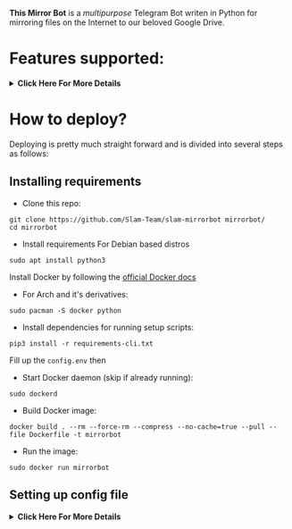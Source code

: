 **This Mirror Bot** is a _multipurpose_ Telegram Bot writen in Python for mirroring files on the Internet to our beloved Google Drive.

# Features supported:
<details>
    <summary><b>Click Here For More Details</b></summary>

## Additional Features
- Updater (**NOTE**: You must upload your **token.pickle** to Index and fill your **token.pickle** url to **TOKEN_PICKLE_URL**, because your **token.pickle** will deleted after update, for more info please check [Setting up config file](https://github.com/yuno74/Mirror-New#setting-up-config-file))
- Limiting size Torrent/Direct, Tar/Unzip, Mega, cloning Google Drive support
- Stop duplicate cloning Google Drive & mirroring Mega support
- Tar/Unzip Google Drive link support
- Select files from Torrent before downloading
- Sudo with Database support
- Multiple Trackers support
- Extracting **tar.xz** support
- Counting Google Drive link
- Heroku config support
- View Link button
- Shell and Executor
- Direct links Supported:
```
letsupload.io, hxfile.co, anonfiles.com, bayfiles.com, antfiles,
fembed.com, fembed.net, femax20.com, layarkacaxxi.icu, fcdn.stream,
sbplay.org, naniplay.com, naniplay.nanime.in, naniplay.nanime.biz, sbembed.com,
streamtape.com, streamsb.net, feurl.com, pixeldrain.com, racaty.net,
1fichier.com, 1drv.ms (Only works for file not folder or business account),
uptobox.com (Uptobox account must be premium), solidfiles.com
```

## From Original Repos
- Mirroring direct download links, Torrent, and Telegram files to Google Drive
- Mirroring Mega.nz links to Google Drive (If your Mega account not premium, it will limit 5GB/6 hours)
- Copy files from someone's Drive to your Drive (Using Autorclone)
- Download/Upload progress, Speeds and ETAs
- Mirror all Youtube-dl supported links
- Docker support
- Uploading to Team Drive
- Index Link support
- Service Account support
- Delete files from Drive
- Shortener support
- Custom Filename (Only for URL, Telegram files and Youtube-dl. Not for Mega links and Magnet/Torrents)
- Extracting password protected files, using custom filename and download from password protected Index Links see these examples:
<p><a href="https://telegra.ph/Magneto-Python-Aria---Custom-Filename-Examples-01-20"> <img src="https://img.shields.io/badge/see%20on%20telegraph-grey?style=for-the-badge" width="190""/></a></p>

- Extract these filetypes and uploads to Google Drive
```
ZIP, RAR, TAR, 7z, ISO, WIM, CAB, GZIP, BZIP2, 
APM, ARJ, CHM, CPIO, CramFS, DEB, DMG, FAT, 
HFS, LZH, LZMA, LZMA2, MBR, MSI, MSLZ, NSIS, 
NTFS, RPM, SquashFS, UDF, VHD, XAR, Z.
```

</details>

# How to deploy?
Deploying is pretty much straight forward and is divided into several steps as follows:
## Installing requirements

- Clone this repo:
```
git clone https://github.com/Slam-Team/slam-mirrorbot mirrorbot/
cd mirrorbot
```

- Install requirements
For Debian based distros
```
sudo apt install python3
```
Install Docker by following the [official Docker docs](https://docs.docker.com/engine/install/debian/)

- For Arch and it's derivatives:
```
sudo pacman -S docker python
```
- Install dependencies for running setup scripts:
```
pip3 install -r requirements-cli.txt
```
Fill up the `config.env` then
    
- Start Docker daemon (skip if already running):
```
sudo dockerd
```
- Build Docker image:
```
docker build . --rm --force-rm --compress --no-cache=true --pull --file Dockerfile -t mirrorbot
```
- Run the image:
```
sudo docker run mirrorbot
```

## Setting up config file
<details>
    <summary><b>Click Here For More Details</b></summary>
    
## Mandotory Variables

- **BOT_TOKEN**: Get it from [@botfather](t.me/botfather)
- **GDRIVE_FOLDER_ID**: This is the folder ID of the Google Drive Folder to which you want to upload all the mirrors.    
- **OWNER_ID**:  The Telegram user ID (not username) of the Owner of the bot    
- **DOWNLOAD_DIR**:  Download location where files will be downloaded(for heroku keep  /usr/src/app/downloads )
- **AUTO_DELETE_MESSAGE_DURATION**: interval of time (in seconds), after which the bot deletes it's message (and command message) which is expected to be viewed instantly. (Note: Set to -1 to never automatically delete messages)
- **TELEGRAM_API**: This is to authenticate to your Telegram account for downloading Telegram files. You can get this from https://my.telegram.org DO NOT put this in quotes.
- **TELEGRAM_HASH**: This is to authenticate to your Telegram account for downloading Telegram files. You can get this from https://my.telegram.org
- **DOWNLOAD_STATUS_UPDATE_INTERVAL**: A short interval of time in seconds after which the Mirror progress message is updated. (I recommend to keep it `5` seconds at least) 
- **UPSTREAM_REPO**: Link for Bot Upstream Repo, if you want default update, fill `https://github.com/yonu74/Mirror-New`.
- **UPSTREAM_BRANCH**: Branch name for Bot Upstream Repo, fill `master`.
    
## Optional Vars
- **DATABASE_URL**: Your Database URL. See [Generate Database](https://github.com/yuno74/Mirror-New/tree/master#generate-database) to generate database (**NOTE**: If you use database you can save your sudo id permanent using `/addsudo` command)
- **AUTHORIZED_CHATS**: Fill user_id and chat_id (not username) of you want to authorize, Seprate them with space, Examples: `-0123456789 -1002489569`.
- **SUDO_USERS**: Fill user_id (not username) of you want to sudoers, Seprate them with space, Examples: `0123456789 181568167` (**NOTE**: If you want save sudo id permanent without database, you must fill your sudo id there)
- **IGNORE_PENDING_REQUESTS**: If you want the bot to ignore pending requests after it restarts, set this to `True`.
- **USE_SERVICE_ACCOUNTS**: (Leave empty if unsure) Whether to use Service Accounts or not. For this to work see [Using Service Accounts](https://github.com/yuno74/Mirror-New/blob/main/CreateSA.md)
- **INDEX_URL**: Refer to [Bhadoo Index](https://gitlab.com/ParveenBhadooOfficial/Google-Drive-Index) The URL should not have any trailing '/'
- **STATUS_LIMIT**: Status limit with buttons (**NOTE**: Recommend limit status to `4` tasks max).
- **MEGA_API_KEY**: Mega.nz api key to mirror mega.nz links. Get it from [Mega SDK Page](https://mega.nz/sdk)
- **MEGA_EMAIL_ID**: Your email id you used to sign up on mega.nz for using premium accounts.
- **MEGA_PASSWORD**: Your password for your mega.nz account.
- **UPTOBOX_TOKEN**: Uptobox token to mirror uptobox links. Get it from [Uptobox Premium Account](https://uptobox.com/my_account).
- **BLOCK_MEGA_FOLDER**: If you want to remove mega.nz folder support, set it to `True`.
- **BLOCK_MEGA_LINKS**: If you want to remove mega.nz mirror support, set it to `True`.
- **STOP_DUPLICATE_CLONE**: (Leave empty if unsure) if this field is set to `True`, bot will check file in Drive, if it is present in Drive,cloning will be stopped. 
- **STOP_DUPLICATE_MEGA**: (Leave empty if unsure) if this field is set to `True`, bot will check file in Drive, if it is present in Drive,Mega Downloading  will be stopped. 
- **STOP_DUPLICATE_MIRROR**: (Leave empty if unsure) if this field is set to `True`, bot will check file in Drive, if it is present in Drive, downloading will be stopped.
- **VIEW_LINK**: View Link button to open file Index Link in browser instead of direct download link, you can figure out if it's compatible with your Index code or not, open any video from you Index and check if the END of link from browser link bar is `?a=view`, if yes make it `True` it will work Compatible with [Bhadoo Index](https://gitlab.com/ParveenBhadooOfficial/Google-Drive-Index)
- **SHORTENER_API**: Fill your Shortener api key if you are using Shortener.
- **SHORTENER**: if you want to use Shortener in Gdrive and index link, fill Shortener url here. Examples:
```
exe.io, gplinks.in, shrinkme.io, urlshortx.com, shortzon.com
```
## If you want to use Credentials externally from Index Links, fill these vars with the direct links.These are optional, if you don't know, simply leave them, don't fill anything in them.
- **TOKEN_PICKLE_URL**: Only if you want to load your **token.pickle** externally from an Index Link. Fill this with the direct link of that file.
- **ACCOUNTS_ZIP_URL**: Only if you want to load your Service Account externally from an Index Link. Archive the accounts folder to a zip file. Fill this with the direct link of that file.
    If  you don't know how to create token.pickle, [Click Here](https://github.com/yuno74/Mirror-New/blob/main/CreateSA.md)
    
## Heroku Details
- **HEROKU_APP_NAME**: (Only if you deploying on Heroku) Your Heroku app name.
- **HEROKU_API_KEY**: (Only if you deploying on Heroku) Your Heroku API key, get it from [Heroku Settings](https://dashboard.heroku.com/account)

## To Use Limits
- **CLONE_LIMIT**: To limit cloning Google Drive (leave space between number and unit, Available units is (gb or GB, tb or TB), Examples: `100 gb, 100 GB`
- **MEGA_LIMIT**: To limit downloading Mega (leave space between number and unit, Available units is (gb or GB, tb or TB), Examples: `100 gb, 100 GB`
- **TORRENT_DIRECT_LIMIT**: To limit the Torrent/Direct mirror size, Leave space between number and unit. Available units is (gb or GB, tb or TB), Examples: `100 gb, 100 GB`
- **TAR_UNZIP_LIMIT**: To limit mirroring as Tar or unzipmirror. Available units is (gb or GB, tb or TB), Examples: `100 gb, 100 GB`
    
## Button
Three buttons are already added of Drive Link, Index Link, and View Link, you can add extra buttons, these are optional, if you don't know what are below entries, simply leave them, don't fill anything in them
    
- **BUTTON_FOUR_NAME**:    
- **BUTTON_FOUR_URL**:     
- **BUTTON_FIVE_NAME**:    
- **BUTTON_FIVE_URL**:    
- **BUTTON_SIX_NAME**:    
- **BUTTON_SIX_URL**:
  
## Others
- **BOT_USERNAME**: Username of Bot without "@"
- **CHANNEL_LINK**: Link of your Channenl
- **SUPPORT_LINK**: Link of Your Support Group
- **RESTARTED_GROUP_ID**: ID of group where Bot will send restart message
- **RESTARTED_GROUP_ID2**:  ID of group where Bot will send restart message

## Progress bar    
- **FINISHED_PROGRESS_STR**: Single character for finished progress. #Get yours from https://coolsymbol.com    
- **UNFINISHED_PROGRESS_STR**: Single character for unfinished progress. #Get yours from https://coolsymbol.com
    
## Search All Drive    
- **INDEX_HOMEPAGE_URL**: Homepage of Your Index. Example: `xyz.mirbot.workers.dev/0:`
- **SEARCH_TITLE**: Title For search all
- **OWNER_USERNAME**: Yourusername without `@`


## Generate Database
<details>
    <summary><b>Click Here For More Details</b></summary>

**1. Using ElephantSQL**
- Go to https://elephantsql.com/ and create account (skip this if you already have ElephantSQL account)
- Hit **Create New Instance**
- Follow the further instructions in the screen
- Hit **Select Region**
- Hit **Review**
- Hit **Create instance**
- Select your database name
- Copy your database url, and fill to **DATABASE_URL** in config

**2. Using Heroku PostgreSQL**
<p><a href="https://dev.to/prisma/how-to-setup-a-free-postgresql-database-on-heroku-1dc1"> <img src="https://img.shields.io/badge/see%20on%20dev.to-black?style=for-the-badge&logo=dev-dot-to" width="190""/></a></p>
    

